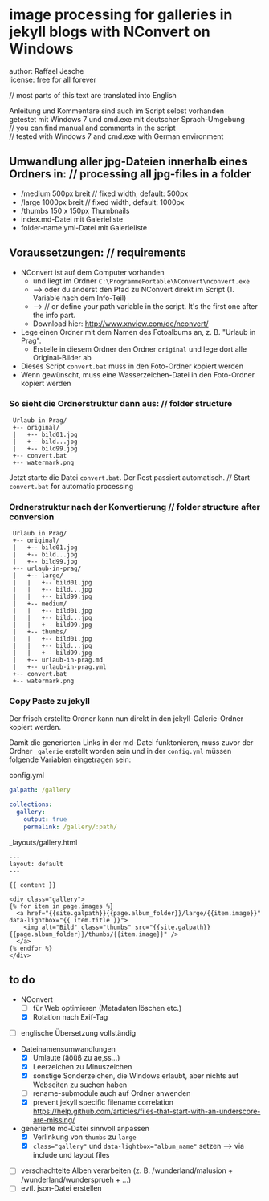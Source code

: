 # image processing for galleries in jekyll blogs with NConvert on Windows

author: Raffael Jesche  
license: free for all forever

// most parts of this text are translated into English

Anleitung und Kommentare sind auch im Script selbst vorhanden  
getestet mit Windows 7 und cmd.exe mit deutscher Sprach-Umgebung  
// you can find manual and comments in the script  
// tested with Windows 7 and cmd.exe with German environment

## Umwandlung aller jpg-Dateien innerhalb eines Ordners in: // processing all jpg-files in a folder
 - /medium  500px breit // fixed width, default: 500px
 - /large   1000px breit // fixed width, default: 1000px
 - /thumbs  150 x 150px Thumbnails
 - index.md-Datei mit Galerieliste
 - folder-name.yml-Datei mit Galerieliste

## Voraussetzungen: // requirements
 - NConvert ist auf dem Computer vorhanden
   - und liegt im Ordner `C:\ProgrammePortable\NConvert\nconvert.exe`
   - --> oder du änderst den Pfad zu NConvert direkt im Script (1. Variable nach dem Info-Teil)
   - --> // or define your path variable in the script. It's the first one after the info part.
   - Download hier: http://www.xnview.com/de/nconvert/
 - Lege einen Ordner mit dem Namen des Fotoalbums an, z. B. "Urlaub in Prag".
   - Erstelle in diesem Ordner den Ordner `original` und lege dort alle Original-Bilder ab
 - Dieses Script `convert.bat` muss in den Foto-Ordner kopiert werden
 - Wenn gewünscht, muss eine Wasserzeichen-Datei in den Foto-Ordner kopiert werden

### So sieht die Ordnerstruktur dann aus: // folder structure

```
 Urlaub in Prag/
 +-- original/
 |   +-- bild01.jpg
 |   +-- bild...jpg
 |   +-- bild99.jpg
 +-- convert.bat
 +-- watermark.png
```

Jetzt starte die Datei `convert.bat`. Der Rest passiert automatisch.
// Start `convert.bat` for automatic processing

### Ordnerstruktur nach der Konvertierung // folder structure after conversion

```
 Urlaub in Prag/
 +-- original/
 |   +-- bild01.jpg
 |   +-- bild...jpg
 |   +-- bild99.jpg
 +-- urlaub-in-prag/
 |   +-- large/
 |   |   +-- bild01.jpg
 |   |   +-- bild...jpg
 |   |   +-- bild99.jpg
 |   +-- medium/
 |   |   +-- bild01.jpg
 |   |   +-- bild...jpg
 |   |   +-- bild99.jpg
 |   +-- thumbs/
 |   |   +-- bild01.jpg
 |   |   +-- bild...jpg
 |   |   +-- bild99.jpg
 |   +-- urlaub-in-prag.md
 |   +-- urlaub-in-prag.yml
 +-- convert.bat
 +-- watermark.png
```

### Copy Paste zu jekyll

Der frisch erstellte Ordner kann nun direkt in den jekyll-Galerie-Ordner kopiert werden.

Damit die generierten Links in der md-Datei funktonieren, muss zuvor der Ordner `_galerie` erstellt worden sein und in der `config.yml` müssen folgende Variablen eingetragen sein:

config.yml

```yaml
galpath: /gallery

collections:
  gallery:
    output: true
    permalink: /gallery/:path/
```

_layouts/gallery.html

```
---
layout: default
---

{{ content }}

<div class="gallery">
{% for item in page.images %}
  <a href="{{site.galpath}}{{page.album_folder}}/large/{{item.image}}" data-lightbox="{{ item.title }}">
    <img alt="Bild" class="thumbs" src="{{site.galpath}}{{page.album_folder}}/thumbs/{{item.image}}" />
  </a>
{% endfor %}
</div>

```


## to do

- NConvert
  - [ ] für Web optimieren (Metadaten löschen etc.)
  - [x] Rotation nach Exif-Tag
- [ ] englische Übersetzung vollständig
- Dateinamensumwandlungen
  - [x] Umlaute (äöüß zu ae,ss...)
  - [x] Leerzeichen zu Minuszeichen
  - [x] sonstige Sonderzeichen, die Windows erlaubt, aber nichts auf Webseiten zu suchen haben
  - [ ] rename-submodule auch auf Ordner anwenden
  - [x] prevent jekyll specific filename correlation https://help.github.com/articles/files-that-start-with-an-underscore-are-missing/
- generierte md-Datei sinnvoll anpassen
  - [x] Verlinkung von `thumbs` zu `large`
  - [x] `class="gallery"` und `data-lightbox="album_name"` setzen --> via include und layout files
- [ ] verschachtelte Alben verarbeiten (z. B. /wunderland/malusion + /wunderland/wundersprueh + ...)
- [ ] evtl. json-Datei erstellen